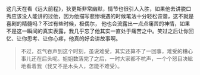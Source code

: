 这几天在看《远大前程》，狄更斯非常幽默，情节也很引人入胜，如果他去讲脱口秀应该没人能讲的过他，因为他描写悲惨境遇的时候笔法十分轻松诙谐，这不就是喜剧的精髓吗？不过有些时候，极偶尔，
他也会流露出一点点痛苦的神情，如果不是这一瞬间的真实表露，我几乎忘了他其实一直处于痛苦之中。笑过之后让你回忆、让你思考、让你心疼，他真的好会讲故事啊。

> 不过，忍气吞声到这个时刻，虽说难受，其实还算不了一回事，难受的糟心事儿还在后头呢。姐姐数落完了之后，一时大家都不吭声，一个个怒目决眦地看着我（我又不是木头人，怎能不难受）。
